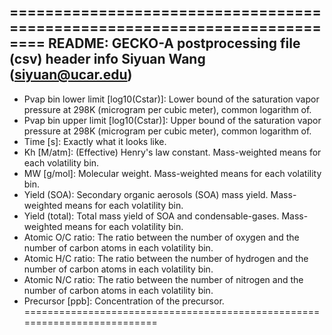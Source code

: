 ==========================================================================
README: GECKO-A postprocessing file (csv) header info
Siyuan Wang (siyuan@ucar.edu)
--------------------------------------------------------------------------
- Pvap bin lower limit [log10(Cstar)]: Lower bound of the saturation vapor 
  pressure at 298K (microgram per cubic meter), common logarithm of.
- Pvap bin upper limit [log10(Cstar)]: Upper bound of the saturation vapor 
  pressure at 298K (microgram per cubic meter), common logarithm of.
- Time [s]: Exactly what it looks like.
- Kh [M/atm]: (Effective) Henry's law constant. Mass-weighted means for 
  each volatility bin.
- MW [g/mol]: Molecular weight. Mass-weighted means for each volatility bin.
- Yield (SOA): Secondary organic aerosols (SOA) mass yield. Mass-weighted 
  means for each volatility bin.
- Yield (total): Total mass yield of SOA and condensable-gases. 
  Mass-weighted means for each volatility bin.
- Atomic O/C ratio: The ratio between the number of oxygen and the number 
  of carbon atoms in each volatility bin.
- Atomic H/C ratio: The ratio between the number of hydrogen and the number 
  of carbon atoms in each volatility bin.
- Atomic N/C ratio: The ratio between the number of nitrogen and the number 
  of carbon atoms in each volatility bin.
- Precursor [ppb]: Concentration of the precursor. 
==========================================================================
